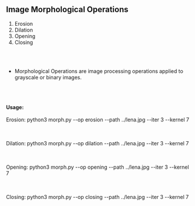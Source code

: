 <h2> Image Morphological Operations </h2>

1. Erosion
2. Dilation
3. Opening
4. Closing

<br><br>
- Morphological Operations are image processing operations applied to grayscale or binary images.

<br><br><br>
<b> Usage: </b><br><br>
Erosion: python3 morph.py --op erosion --path ../lena.jpg --iter 3 --kernel 7

<br><br>
Dilation: python3 morph.py --op dilation --path ../lena.jpg --iter 3 --kernel 7

<br><br>
Opening: python3 morph.py --op opening --path ../lena.jpg --iter 3 --kernel 7

<br><br>
Closing: python3 morph.py --op closing --path ../lena.jpg --iter 3 --kernel 7